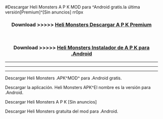#Descargar Heli Monsters  A P K MOD para ^Android gratis.la última versión[Premium]^[Sin anuncios] rr0px



<div align="center">
<h3>Download >>>>> <a href="https://es-web.web.app/?es= Heli Monsters ">Heli Monsters  Descargar A P K Premium</a></h3><br>

<h3>Download >>>>> <a href="https://es-web.web.app/?es= Heli Monsters ">Heli Monsters  Instalador de A P K para .Android</a></h3>
</div>


----------------------------------------------------------

----------------------------------------------------------

----------------------------------------------------------

Descargar Heli Monsters  .APK^MOD^ para .Android gratis.

Descargar la aplicación. Heli Monsters  APK^El nombre es la versión para .Android.

Descargar Heli Monsters  A P K [Sin anuncios]

Descargar Heli Monsters  gratuita del mod para .Android.